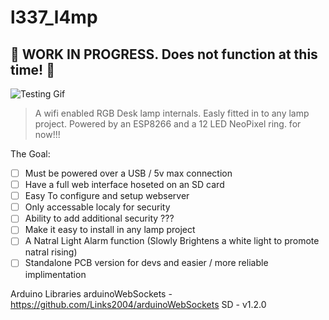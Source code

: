 l337_l4mp
=========

## :construction: WORK IN PROGRESS. Does not function at this time! :construction:

![Testing Gif](https://raw.githubusercontent.com/nathanbuckley/1337_l4mp/master/readmeAssets/light.gif "LOADING")

> A wifi enabled RGB Desk lamp internals. Easly fitted in to any lamp project. Powered by an ESP8266 and a 12 LED NeoPixel ring. for now!!! 

The Goal:

- [ ]  Must be powered over a USB / 5v max connection
- [ ]  Have a full web interface hoseted on an SD card
- [ ]  Easy To configure and setup webserver
- [ ]  Only accessable localy for security
- [ ]  Ability to add additional security ???
- [ ]  Make it easy to install in any lamp project
- [ ]  A Natral Light Alarm function (Slowly Brightens a white light to promote natral rising)
- [ ] Standalone PCB version for devs and easier / more reliable implimentation  

Arduino Libraries
arduinoWebSockets - https://github.com/Links2004/arduinoWebSockets
SD  - v1.2.0